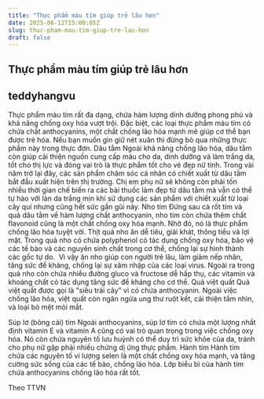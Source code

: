 ```yaml
---
title: "Thực phẩm màu tím giúp trẻ lâu hơn"
date: 2025-06-12T15:00:05Z
slug: thuc-pham-mau-tim-giup-tre-lau-hon
draft: false
---
```


## Thực phẩm màu tím giúp trẻ lâu hơn

## teddyhangvu

Thực phẩm màu tím rất đa dạng, chứa hàm lượng dinh dưỡng phong phú và khả năng chống oxy hóa vượt trội. Đặc biệt, các loại thực phẩm màu tím có chứa chất anthocyanins, một chất chống lão hóa mạnh mẽ giúp cơ thể bạn được trẻ hóa. Nếu bạn muốn gìn giữ nét xuân thì đừng bỏ qua những thực phẩm này trong thực đơn.
 Dâu tằm
 Ngoài khả năng chống lão hóa, dâu tằm còn giúp cải thiện nguồn cung cấp máu cho da, dinh dưỡng và làm trắng da, tốt cho thị lực và đóng vai trò là thực phẩm tốt cho vẻ đẹp nữ tính.
​Trong vài năm trở lại đây, các sản phẩm chăm sóc cá nhân có chiết xuất từ dâu tằm bắt đầu xuất hiện trên thị trường. Chị em phụ nữ sẽ không còn phải tốn nhiều thời gian chế biến ra các bài thuốc làm đẹp từ dâu tằm mà vẫn có thể tự hào với làn da trắng mịn khi sử dụng các sản phẩm với chiết xuất từ loại cây quí nhưng cũng hết sức gần gũi này.
 Nho tím
Đứng sau cà rốt tím và quả dâu tằm về hàm lượng chất anthocyanin, nho tím còn chứa thêm chất flavonoid cũng là một chất chống oxy hóa mạnh. Nhờ đó, nó là thực phẩm chống lão hóa tuyệt vời.
 Thịt quả nho ăn dễ tiêu, giải khát, thông tiểu và lợi mật. Trong quả nho có chứa polyphenol có tác dụng chống oxy hóa, bảo vệ các tế bào và các nguyên sinh chất trong cơ thể, chống lại sự hình thành các gốc tự do.
​ Vì vậy ăn nho giúp con người trẻ lâu, làm giảm nếp nhăn, tăng sức đề kháng, chống lại sự xâm nhập của các loại virus. Ngoài ra trong quả nho còn chứa nhiều đường gluco và fructose dễ hấp thụ, các vitamin và khoáng chất có tác dụng tăng sức đề kháng cho cơ thể.
 Quả việt quất
 Quả việt quất được gọi là "siêu trái cây" vì có chứa anthocyanin. Ngoài việc chống lão hóa, việt quất còn ngăn ngừa ung thư ruột kết, cải thiện tầm nhìn, và loại bỏ mệt mỏi mắt.
 

Súp lơ (bông cải) tím
Ngoài anthocyanins, súp lơ tím có chứa một lượng nhất định vitamin E và vitamin A cũng có vai trò quan trọng trong việc chống oxy hóa. Nó còn chứa nguyên tố lưu huỳnh có thể duy trì sức khỏe của da, tránh cho phụ nữ gặp phải nhiều chứng dị ứng thực phẩm.
​ Hành tím
 Hành tím chứa các nguyên tố vi lượng selen là một chất chống oxy hóa mạnh, và tăng cường sức sống của các tế bào, chống lão hóa. Lớp biểu bì của hành tím chứa anthocyanins chống lão hóa rất tốt.
 

Theo TTVN​